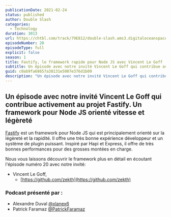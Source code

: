 ```yaml
---
publicationDate: 2021-02-24
status: published
author: Double Slash
categories:
  - Technology
duration: 3013
url: https://chtbl.com/track/79E812/double-slash.ams3.digitaloceanspaces.com/DS_020_fastify.mp3
episodeNumber: 20
episodeType: full
explicit: false
season: 1
title: Fastify, le framework rapide pour Node JS avec Vincent Le Goff
subtitle: Un épisode avec notre invité Vincent Le Goff qui contribue activement au projet Fastify. Un framework pour Node JS orienté vitesse et légèreté
guid: c0ab9fa68657a38131e5007e376d1b09
description: "Un épisode avec notre invité Vincent Le Goff qui contribue activement au projet Fastify. Un framework pour Node JS orienté vitesse et légèreté Fastify est un framework pour Node JS qui est principalement orienté sur la légèreté et la rapidité. Il offre une très bonne expérience développeur et un système de plugin puissant. Inspiré par Hapi et Express, il offre de très bonnes performances pour des grosses montées en charge. Nous vous laissons découvrir le framework plus en détail en écoutant l'épisode numéro 20 avec notre invité: Vincent Le Goff, https://github.com/zekth Podcast présenté par : Alexandre Duval @xlanex6 Patrick Faramaz @PatrickFaramaz"
---
```


## Un épisode avec notre invité Vincent Le Goff qui contribue activement au projet Fastify. Un framework pour Node JS orienté vitesse et légèreté

[Fastify](https://www.fastify.io/) est un framework pour Node JS qui est principalement orienté sur la légèreté et la rapidité.
Il offre une très bonne expérience développeur et un système de plugin puissant.
Inspiré par Hapi et Express, il offre de très bonnes performances pour des grosses montées en charge.

Nous vous laissons découvrir le framework plus en détail en écoutant l'épisode numéro 20 avec notre invité:

- Vincent Le Goff,
  - [https://github.com/zekth](https://github.com/zekth)

### Podcast présenté par :

- Alexandre Duval [@xlanex6](https://twitter.com/xlanex6)
- Patrick Faramaz [@PatrickFaramaz](https://twitter.com/PatrickFaramaz)
